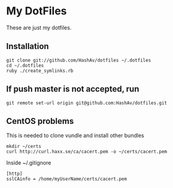 # My DotFiles
These are just my dotfiles.

## Installation
```terminal
git clone git://github.com/HashAv/dotfiles ~/.dotfiles
cd ~/.dotfiles
ruby ./create_symlinks.rb
```

## If push master is not accepted, run
```
git remote set-url origin git@github.com:HashAv/dotfiles.git
```

## CentOS problems
This is needed to clone vundle and install other bundles
```
mkdir ~/certs
curl http://curl.haxx.se/ca/cacert.pem -o ~/certs/cacert.pem
```
Inside ~/.gitignore
```
[http]
sslCAinfo = /home/myUserName/certs/cacert.pem
```
